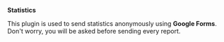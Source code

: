 **Statistics**

This plugin is used to send statistics anonymously using **Google Forms**. Don't worry, you will be asked before sending every report.